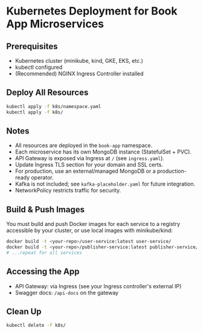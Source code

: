 # Kubernetes Deployment for Book App Microservices

## Prerequisites

- Kubernetes cluster (minikube, kind, GKE, EKS, etc.)
- kubectl configured
- (Recommended) NGINX Ingress Controller installed

## Deploy All Resources

```sh
kubectl apply -f k8s/namespace.yaml
kubectl apply -f k8s/
```

## Notes

- All resources are deployed in the `book-app` namespace.
- Each microservice has its own MongoDB instance (StatefulSet + PVC).
- API Gateway is exposed via Ingress at `/` (see `ingress.yaml`).
- Update Ingress TLS section for your domain and SSL certs.
- For production, use an external/managed MongoDB or a production-ready operator.
- Kafka is not included; see `kafka-placeholder.yaml` for future integration.
- NetworkPolicy restricts traffic for security.

## Build & Push Images

You must build and push Docker images for each service to a registry accessible by your cluster, or use local images with minikube/kind:

```sh
docker build -t <your-repo>/user-service:latest user-service/
docker build -t <your-repo>/publisher-service:latest publisher-service/
# ...repeat for all services
```

## Accessing the App

- API Gateway: via Ingress (see your Ingress controller's external IP)
- Swagger docs: `/api-docs` on the gateway

## Clean Up

```sh
kubectl delete -f k8s/
```
